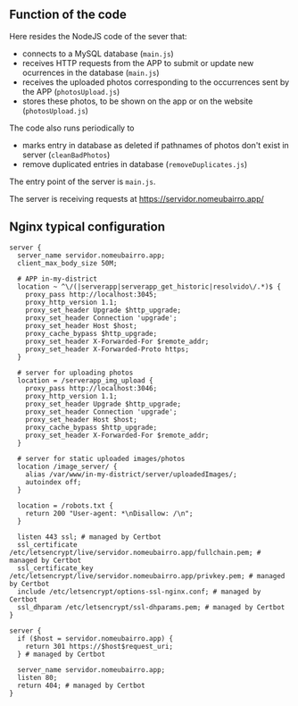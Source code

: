 ## Function of the code
Here resides the NodeJS code of the sever that: 

 - connects to a MySQL database (`main.js`)
 - receives HTTP requests from the APP to submit or update new ocurrences in the database (`main.js`)
 - receives the uploaded photos corresponding to the occurrences sent by the APP (`photosUpload.js`)
 - stores these photos, to be shown on the app or on the website (`photosUpload.js`)

The code also runs periodically to

 - marks entry in database as deleted if pathnames of photos don't exist in server (`cleanBadPhotos`)
 - remove duplicated entries in database (`removeDuplicates.js`)

The entry point of the server is `main.js`.
 
The server is receiving requests at https://servidor.nomeubairro.app/

## Nginx typical configuration

```nginx
server {
  server_name servidor.nomeubairro.app;
  client_max_body_size 50M;

  # APP in-my-district
  location ~ ^\/(|serverapp|serverapp_get_historic|resolvido\/.*)$ {
    proxy_pass http://localhost:3045;
    proxy_http_version 1.1;
    proxy_set_header Upgrade $http_upgrade;
    proxy_set_header Connection 'upgrade';
    proxy_set_header Host $host;
    proxy_cache_bypass $http_upgrade;
    proxy_set_header X-Forwarded-For $remote_addr;
    proxy_set_header X-Forwarded-Proto https;
  }

  # server for uploading photos
  location = /serverapp_img_upload {
    proxy_pass http://localhost:3046;
    proxy_http_version 1.1;
    proxy_set_header Upgrade $http_upgrade;
    proxy_set_header Connection 'upgrade';
    proxy_set_header Host $host;
    proxy_cache_bypass $http_upgrade;
    proxy_set_header X-Forwarded-For $remote_addr;
  }

  # server for static uploaded images/photos
  location /image_server/ {
    alias /var/www/in-my-district/server/uploadedImages/;
    autoindex off;
  }

  location = /robots.txt {
    return 200 "User-agent: *\nDisallow: /\n";
  }

  listen 443 ssl; # managed by Certbot
  ssl_certificate /etc/letsencrypt/live/servidor.nomeubairro.app/fullchain.pem; # managed by Certbot
  ssl_certificate_key /etc/letsencrypt/live/servidor.nomeubairro.app/privkey.pem; # managed by Certbot
  include /etc/letsencrypt/options-ssl-nginx.conf; # managed by Certbot
  ssl_dhparam /etc/letsencrypt/ssl-dhparams.pem; # managed by Certbot
}

server {
  if ($host = servidor.nomeubairro.app) {
    return 301 https://$host$request_uri;
  } # managed by Certbot

  server_name servidor.nomeubairro.app;
  listen 80;
  return 404; # managed by Certbot
}
```
